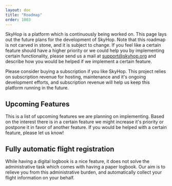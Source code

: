 ```yaml
---
layout: doc
title: "Roadmap"
order: 1003
---
```


SkyHop is a platform which is continuously being worked on. This page lays out the future plans for the development of SkyHop. Note that this roadmap is not carved in stone, and it is subject to change. If you feel like a certain feature should have a higher priority or we could help you by implementing certain functionality, please send us a mail at support@skyhop.org and describe how you would be helped if we implement a certain feature.

Please consider buying a subscription if you like SkyHop. This project relies on subscription revenue for hosting, maintenance and it's ongoing development efforts, and subscription revenue will help us keep this platform running in the future.

## Upcoming Features
This is a list of upcoming features we are planning on implementing. Based on the interest there is in a certain feature we might increase it's priority or postpone it in favor of another feature. If you would be helped with a certain feature, please let us know!

## Fully automatic flight registration
While having a digital logbook is a nice feature, it does not solve the administrative task which comes with having a paper logbook. Our aim is to relieve you from this administrative burden, and automatically collect your flight information on your behalf.